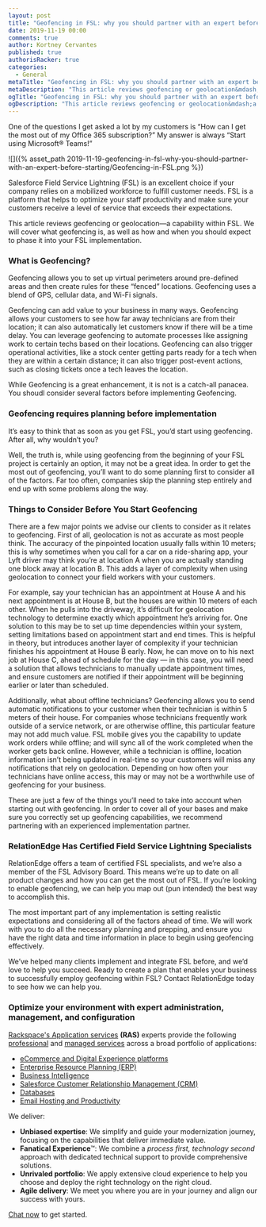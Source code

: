 ```yaml
---
layout: post
title: "Geofencing in FSL: why you should partner with an expert before starting"
date: 2019-11-19 00:00
comments: true
author: Kortney Cervantes
published: true
authorisRacker: true
categories:
  - General
metaTitle: "Geofencing in FSL: why you should partner with an expert before starting"
metaDescription: "This article reviews geofencing or geolocation&mdash;a capability within FSL. We will cover what geofencing is, as well as how and when you should expect to phase it into your FSL implementation."
ogTitle: "Geofencing in FSL: why you should partner with an expert before starting"
ogDescription: "This article reviews geofencing or geolocation&mdash;a capability within FSL. We will cover what geofencing is, as well as how and when you should expect to phase it into your FSL implementation."
---
```


One of the questions I get asked a lot by my customers is “How can I get the most out of my Office 365 subscription?” My answer is always “Start using Microsoft&reg; Teams!”

<!-- more -->

![]({% asset_path 2019-11-19-geofencing-in-fsl-why-you-should-partner-with-an-expert-before-starting/Geofencing-in-FSL.png %})

Salesforce Field Service Lightning (FSL) is an excellent choice if your company relies on a mobilized workforce to fulfill customer needs. FSL is a platform that helps to optimize your staff productivity and make sure your customers receive a level of service that exceeds their expectations.

This article reviews geofencing or geolocation&mdash;a capability within FSL. We will cover what geofencing is, as well as how and when you should expect to phase it into your FSL implementation.

### What is Geofencing?

Geofencing allows you to set up virtual perimeters around pre-defined areas and then create rules for these “fenced” locations. Geofencing uses a blend of GPS, cellular data, and Wi-Fi signals. 

Geofencing can add value to your business in many ways. Geofencing allows your customers to see how far away technicians are from their location; it can also automatically let customers know if there will be a time delay. You can leverage geofencing to automate processes like assigning work to certain techs based on their locations. Geofencing can also trigger operational activities, like a stock center getting parts ready for a tech when they are within a certain distance; it can also trigger post-event actions, such as closing tickets once a tech leaves the location.

While Geofencing is a great enhancement, it is not is a catch-all panacea. You shoudl consider several factors before implementing Geofencing. 

### Geofencing requires planning before implementation

It’s easy to think that as soon as you get FSL, you’d start using geofencing. After all, why wouldn’t you? 

Well, the truth is, while using geofencing from the beginning of your FSL project is certainly an option, it may not be a great idea. In order to get the most out of geofencing, you’ll want to do some planning first to consider all of the factors. Far too often, companies skip the planning step entirely and end up with some problems along the way.

### Things to Consider Before You Start Geofencing 

There are a few major points we advise our clients to consider as it relates to geofencing. First of all, geolocation is not as accurate as most people think. The accuracy of the pinpointed location usually falls within 10 meters; this is why sometimes when you call for a car on a ride-sharing app, your Lyft driver may think you’re at location A when you are actually standing one block away at location B. This adds a layer of complexity when using geolocation to connect your field workers with your customers.

For example, say your technician has an appointment at House A and his next appointment is at House B, but the houses are within 10 meters of each other. When he pulls into the driveway, it’s difficult for geolocation technology to determine exactly which appointment he’s arriving for. One solution to this may be to set up time dependencies within your system, setting limitations based on appointment start and end times. This is helpful in theory, but introduces another layer of complexity if your technician finishes his appointment at House B early. Now, he can move on to his next job at House C, ahead of schedule for the day — in this case, you will need a solution that allows technicians to manually update appointment times, and ensure customers are notified if their appointment will be beginning earlier or later than scheduled. 

Additionally, what about offline technicians? Geofencing allows you to send automatic notifications to your customer when their technician is within 5 meters of their house. For companies whose technicians frequently work outside of a service network, or are otherwise offline, this particular feature may not add much value. FSL mobile gives you the capability to update work orders while offline; and will sync all of the work completed when the worker gets back online. However, while a technician is offline, location information isn’t being updated in real-time so your customers will miss any notifications that rely on geolocation. Depending on how often your technicians have online access, this may or may not be a worthwhile use of geofencing for your business.

These are just a few of the things you’ll need to take into account when starting out with geofencing. In order to cover all of your bases and make sure you correctly set up geofencing capabilities, we recommend partnering with an experienced implementation partner.

### RelationEdge Has Certified Field Service Lightning Specialists

RelationEdge offers a team of certified FSL specialists, and we’re also a member of the FSL Advisory Board. This means we’re up to date on all product changes and how you can get the most out of FSL. If you’re looking to enable geofencing, we can help you map out (pun intended) the best way to accomplish this.

The most important part of any implementation is setting realistic expectations and considering all of the factors ahead of time. We will work with you to do all the necessary planning and prepping, and ensure you have the right data and time information in place to begin using geofencing effectively.

We’ve helped many clients implement and integrate FSL before, and we’d love to help you succeed. Ready to create a plan that enables your business to successfully employ geofencing within FSL? Contact RelationEdge today to see how we can help you. 

### Optimize your environment with expert administration, management, and configuration

[Rackspace's Application services](https://www.rackspace.com/application-management/managed-services)
**(RAS)** experts provide the following [professional](https://www.rackspace.com/application-management/professional-services)
and
[managed services](https://www.rackspace.com/application-management/managed-services) across
a broad portfolio of applications:

- [eCommerce and Digital Experience platforms](https://www.rackspace.com/ecommerce-digital-experience)
- [Enterprise Resource Planning (ERP)](https://www.rackspace.com/erp)
- [Business Intelligence](https://www.rackspace.com/business-intelligence)
- [Salesforce Customer Relationship Management (CRM)](https://www.rackspace.com/salesforce-managed-services)
- [Databases](https://www.rackspace.com/dba-services)
- [Email Hosting and Productivity](https://www.rackspace.com/email-hosting)

We deliver:

- **Unbiased expertise**: We simplify and guide your modernization journey,
focusing on the capabilities that deliver immediate value.
- **Fanatical Experience**&trade;: We combine a *process first, technology second*
approach with dedicated technical support to provide comprehensive solutions.
- **Unrivaled portfolio**: We apply extensive cloud experience to help you
choose and deploy the right technology on the right cloud.
- **Agile delivery**: We meet you where you are in your journey and align
our success with yours.

[Chat now](https://www.rackspace.com/#chat) to get started.


